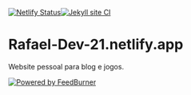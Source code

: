 [![Netlify Status](https://api.netlify.com/api/v1/badges/8354add0-642f-405d-988f-6b4630e4c5aa/deploy-status)](https://app.netlify.com/sites/rafael-dev-21/deploys)[![Jekyll site CI](https://github.com/Rafael-Dev-21/Rafael-Dev-21.github.io/actions/workflows/jekyll.yml/badge.svg)](https://github.com/Rafael-Dev-21/Rafael-Dev-21.github.io/actions/workflows/jekyll.yml)

# Rafael-Dev-21.netlify.app

Website pessoal para blog e jogos.

<p><a href="https://feedburner.google.com" target="_blank" rel="nofollow noopener"><img src="https://feedburner.google.com/fb/images/pub/powered_by_fb.gif" alt="Powered by FeedBurner" style="border:0"/></a></p>

